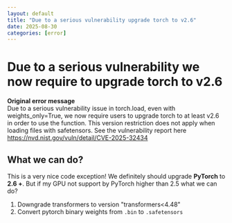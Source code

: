 ```yaml
---
layout: default
title: "Due to a serious vulnerability upgrade torch to v2.6"
date: 2025-08-30
categories: [error]
---
```


# Due to a serious vulnerability we now require to upgrade torch to v2.6
**Original error message**  
Due to a serious vulnerability issue in torch.load, even with weights_only=True, we now require users to upgrade torch to at least v2.6 in order to use the function. This version restriction does not apply when loading files with safetensors. See the vulnerability report here https://nvd.nist.gov/vuln/detail/CVE-2025-32434

## What we can do?

This is a very nice code exception! We definitely should upgrade **PyTorch** to **2.6 +**. But if my GPU not support by PyTorch higher than 2.5 what we can do?

1. Downgrade transformers to version "transformers<4.48"
2. Convert pytorch binary weights from `.bin` to `.safetensors`
